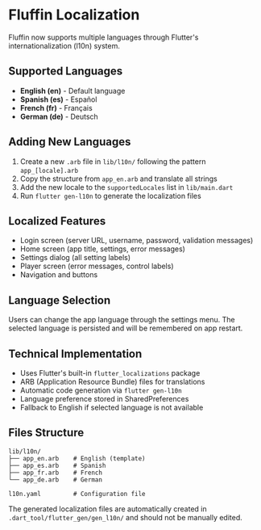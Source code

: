 # Fluffin Localization

Fluffin now supports multiple languages through Flutter's internationalization (l10n) system.

## Supported Languages

- **English (en)** - Default language
- **Spanish (es)** - Español
- **French (fr)** - Français  
- **German (de)** - Deutsch

## Adding New Languages

1. Create a new `.arb` file in `lib/l10n/` following the pattern `app_[locale].arb`
2. Copy the structure from `app_en.arb` and translate all strings
3. Add the new locale to the `supportedLocales` list in `lib/main.dart`
4. Run `flutter gen-l10n` to generate the localization files

## Localized Features

- Login screen (server URL, username, password, validation messages)
- Home screen (app title, settings, error messages)
- Settings dialog (all setting labels)
- Player screen (error messages, control labels)
- Navigation and buttons

## Language Selection

Users can change the app language through the settings menu. The selected language is persisted and will be remembered on app restart.

## Technical Implementation

- Uses Flutter's built-in `flutter_localizations` package
- ARB (Application Resource Bundle) files for translations
- Automatic code generation via `flutter gen-l10n`
- Language preference stored in SharedPreferences
- Fallback to English if selected language is not available

## Files Structure

```
lib/l10n/
├── app_en.arb    # English (template)
├── app_es.arb    # Spanish
├── app_fr.arb    # French
└── app_de.arb    # German

l10n.yaml         # Configuration file
```

The generated localization files are automatically created in `.dart_tool/flutter_gen/gen_l10n/` and should not be manually edited.